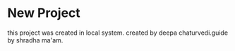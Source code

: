 # New Project

this project was created in local system. created by deepa chaturvedi.guide by shradha ma'am.

